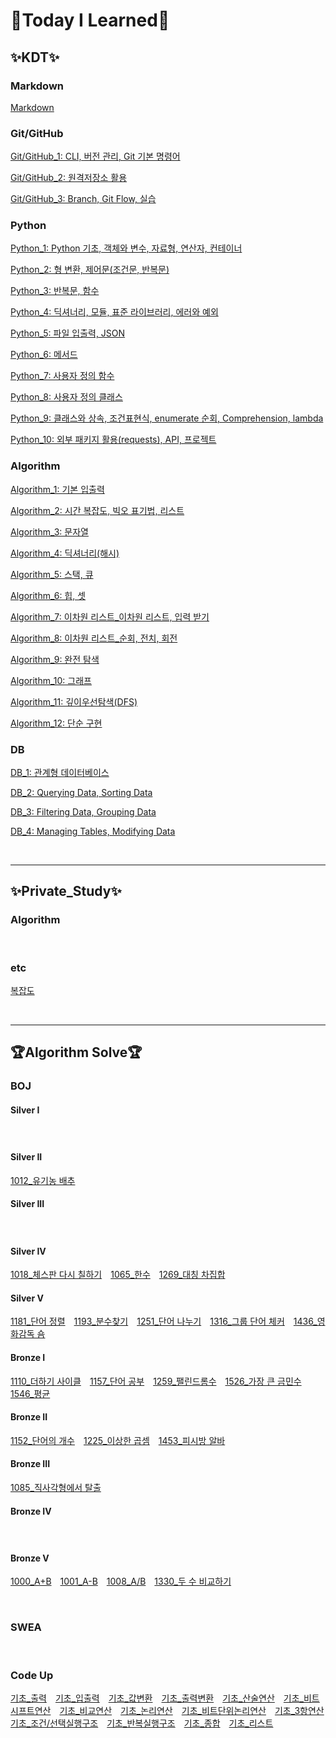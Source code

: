 # :book:Today I Learned:book:

## :sparkles:KDT:sparkles:

### **Markdown**
[Markdown](https://github.com/JiSuMun/TIL/blob/master/KDT_Multicampus/W01/221227_1.md)
<br/>

### **Git/GitHub**
[Git/GitHub_1: CLI, 버전 관리, Git 기본 명령어](https://github.com/JiSuMun/TIL/blob/master/KDT_Multicampus/W01/221227_2.md)

[Git/GitHub_2: 원격저장소 활용](https://github.com/JiSuMun/TIL/blob/master/KDT_Multicampus/W01/221228.md)

[Git/GitHub_3: Branch, Git Flow, 실습](https://github.com/JiSuMun/TIL/blob/master/KDT_Multicampus/W01/221229.md)
<br/>

### **Python**
[Python_1: Python 기초, 객체와 변수, 자료형, 연산자, 컨테이너](https://github.com/JiSuMun/TIL/blob/master/KDT_Multicampus/W02/230102.md)

[Python_2: 형 변환, 제어문(조건문, 반복문)](https://github.com/JiSuMun/TIL/blob/master/KDT_Multicampus/W02/230103.md)

[Python_3: 반복문, 함수](https://github.com/JiSuMun/TIL/blob/master/KDT_Multicampus/W02/230104.md)

[Python_4: 딕셔너리, 모듈, 표준 라이브러리, 에러와 예외](https://github.com/JiSuMun/TIL/blob/master/KDT_Multicampus/W02/230105.md)

[Python_5: 파일 입출력, JSON](https://github.com/JiSuMun/TIL/blob/master/KDT_Multicampus/W02/230106.md)

[Python_6: 메서드](https://github.com/JiSuMun/TIL/blob/master/KDT_Multicampus/W03/230109.md)

[Python_7: 사용자 정의 함수](https://github.com/JiSuMun/TIL/blob/master/KDT_Multicampus/W03/230110.md)

[Python_8: 사용자 정의 클래스](https://github.com/JiSuMun/TIL/blob/master/KDT_Multicampus/W03/230111.md)

[Python_9: 클래스와 상속, 조건표현식, enumerate 순회, Comprehension, lambda](https://github.com/JiSuMun/TIL/blob/master/KDT_Multicampus/W03/230112.md)

[Python_10: 외부 패키지 활용(requests), API, 프로젝트](https://github.com/JiSuMun/TIL/blob/master/KDT_Multicampus/W03/230113.md)
<br/>

### **Algorithm**
[Algorithm_1: 기본 입출력](https://github.com/JiSuMun/TIL/blob/master/KDT_Multicampus/W04/230116.md)

[Algorithm_2: 시간 복잡도, 빅오 표기법, 리스트](https://github.com/JiSuMun/TIL/blob/master/KDT_Multicampus/W04/230117.md)

[Algorithm_3: 문자열](https://github.com/JiSuMun/TIL/blob/master/KDT_Multicampus/W04/230118.md)

[Algorithm_4: 딕셔너리(해시)](https://github.com/JiSuMun/TIL/blob/master/KDT_Multicampus/W04/230119.md)

[Algorithm_5: 스택, 큐](https://github.com/JiSuMun/TIL/blob/master/KDT_Multicampus/W05/230126.md)

[Algorithm_6: 힙, 셋](https://github.com/JiSuMun/TIL/blob/master/KDT_Multicampus/W05/230127.md)

[Algorithm_7: 이차원 리스트_이차원 리스트, 입력 받기](https://github.com/JiSuMun/TIL/blob/master/KDT_Multicampus/W06/230130.md)

[Algorithm_8: 이차원 리스트_순회, 전치, 회전](https://github.com/JiSuMun/TIL/blob/master/KDT_Multicampus/W06/230131.md)

[Algorithm_9: 완전 탐색](https://github.com/JiSuMun/TIL/blob/master/KDT_Multicampus/W06/230201.md)

[Algorithm_10: 그래프](https://github.com/JiSuMun/TIL/blob/master/KDT_Multicampus/W06/230202.md)

[Algorithm_11: 깊이우선탐색(DFS)](https://github.com/JiSuMun/TIL/blob/master/KDT_Multicampus/W07/230206.md)

[Algorithm_12: 단순 구현](https://github.com/JiSuMun/TIL/blob/master/KDT_Multicampus/W07/230207.md)
<br/>

### **DB**
[DB_1: 관계형 데이터베이스](https://github.com/JiSuMun/TIL/blob/master/KDT_Multicampus/W07/230208.md)

[DB_2: Querying Data, Sorting Data](https://github.com/JiSuMun/TIL/blob/master/KDT_Multicampus/W07/230209.md)

[DB_3: Filtering Data, Grouping Data](https://github.com/JiSuMun/TIL/blob/master/KDT_Multicampus/W08/230213.md)

[DB_4: Managing Tables, Modifying Data](https://github.com/JiSuMun/TIL/blob/master/KDT_Multicampus/W08/230214.md)

<br/>

---

## :sparkles:Private_Study:sparkles:

### **Algorithm**


<br/>

### **etc**
[복잡도](https://github.com/JiSuMun/TIL/blob/master/Private_Study/Complexity.md)

<br/>

---

## :trophy:Algorithm Solve:trophy:

### **BOJ**

#### Silver I
[]()　[]()

#### Silver II
[1012_유기농 배추](https://github.com/JiSuMun/TIL/blob/master/BOJ/Silver_II/1012.py)　[]()　[]()

#### Silver III
[]()　[]()

#### Silver IV
[1018_체스판 다시 칠하기](https://github.com/JiSuMun/TIL/blob/master/BOJ/Silver_IV/1018.py)　[1065_한수](https://github.com/JiSuMun/TIL/blob/master/BOJ/Silver_IV/1065.py)　[1269_대칭 차집합](https://github.com/JiSuMun/TIL/blob/master/BOJ/Silver_IV/1269.py)　[]()　[]()

#### Silver V
[1181_단어 정렬](https://github.com/JiSuMun/TIL/blob/master/BOJ/Silver_V/1181.py)　[1193_분수찾기](https://github.com/JiSuMun/TIL/blob/master/BOJ/Silver_V/1193.py)　[1251_단어 나누기](https://github.com/JiSuMun/TIL/blob/master/BOJ/Silver_V/1251.py)　[1316_그룹 단어 체커](https://github.com/JiSuMun/TIL/blob/master/BOJ/Silver_V/1316.py)　[1436_영화감독 숌](https://github.com/JiSuMun/TIL/blob/master/BOJ/Silver_V/1436.py)　[]()　[]()

#### Bronze I
[1110_더하기 사이클](https://github.com/JiSuMun/TIL/blob/master/BOJ/Bronze_I/1110.py)　[1157_단어 공부](https://github.com/JiSuMun/TIL/blob/master/BOJ/Bronze_I/1157.py)　[1259_팰린드롬수](https://github.com/JiSuMun/TIL/blob/master/BOJ/Bronze_I/1259.py)　[1526_가장 큰 금민수](https://github.com/JiSuMun/TIL/blob/master/BOJ/Bronze_I/1526.py)　[1546_평균](https://github.com/JiSuMun/TIL/blob/master/BOJ/Bronze_I/1546.py)　[]()　[]()

#### Bronze II
[1152_단어의 개수](https://github.com/JiSuMun/TIL/blob/master/BOJ/Bronze_II/1152.py)　[1225_이상한 곱셈](https://github.com/JiSuMun/TIL/blob/master/BOJ/Bronze_II/1225.py)　[1453_피시방 알바](https://github.com/JiSuMun/TIL/blob/master/BOJ/Bronze_II/1453.py)　[]()　[]()

#### Bronze III
[1085_직사각형에서 탈출](https://github.com/JiSuMun/TIL/blob/master/BOJ/Bronze_III/1085.py)　[]()　[]()

#### Bronze IV
[]()　[]()

#### Bronze V
[1000_A+B](https://github.com/JiSuMun/TIL/blob/master/BOJ/Bronze_V/1000.py)　[1001_A-B](https://github.com/JiSuMun/TIL/blob/master/BOJ/Bronze_V/1001.py)　[1008_A/B](https://github.com/JiSuMun/TIL/blob/master/BOJ/Bronze_V/1008.py)　[1330_두 수 비교하기](https://github.com/JiSuMun/TIL/blob/master/BOJ/Bronze_V/1330.py)　[]()

<br/>

### **SWEA**

<br/>

### **Code Up**

[기초_출력](https://github.com/JiSuMun/TIL/tree/master/CodeUp/Basic_Output)　[기초_입출력](https://github.com/JiSuMun/TIL/tree/master/CodeUp/Basic_IO)　[기초_값변환](https://github.com/JiSuMun/TIL/tree/master/CodeUp/Basic_ValueConversion)　[기초_출력변환](https://github.com/JiSuMun/TIL/tree/master/CodeUp/Basic_OutputConversion)　[기초_산술연산](https://github.com/JiSuMun/TIL/tree/master/CodeUp/Basic_ArithmeticOperation)　[기초_비트시프트연산](https://github.com/JiSuMun/TIL/tree/master/CodeUp/Basic_BitShiftOperation)　[기초_비교연산](https://github.com/JiSuMun/TIL/tree/master/CodeUp/Basic_ComparisonOperation)　[기초_논리연산](https://github.com/JiSuMun/TIL/tree/master/CodeUp/Basic_LogicalOperation)　[기초_비트단위논리연산](https://github.com/JiSuMun/TIL/tree/master/CodeUp/Basic_BitwiseLogicOperation)　[기초_3항연산]()　[기초_조건/선택실행구조]()　[기초_반복실행구조]()　[기초_종합]()　[기초_리스트]()